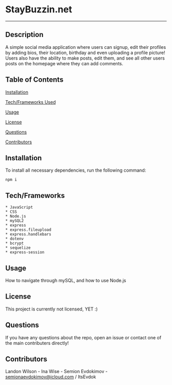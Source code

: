 
# StayBuzzin.net
---


## Description

A simple social media application where users can signup, edit their profiles by adding bios, their location, birthday and even uploading a profile picture! Users also have the ability to make posts, edit them, and see all other users posts on the homepage where they can add comments.

## Table of Contents

[Installation](#installation)

[Tech/Frameworks Used](#tech/frameworks)

[Usage](#usage)

[License](#license)

[Questions](#questions)

[Contributors](#contributors)

## Installation

To install all necessary dependencies, run the following command:

    npm i

## Tech/Frameworks
    * JavaScript
    * CSS
    * Node.js
    * mySQL2
    * express
    * express.fileupload
    * express.handlebars
    * dotenv
    * bcrypt
    * sequelize
    * express-session

## Usage

How to navigate through mySQL, and how to use Node.js

## License

This project is currently not licensed, YET :)

## Questions 

If you have any questions about the repo, open an issue or contact one of the main contributers directly!

## Contributors

Landon Wilson -
Ina Wise -
Semion Evdokimov - semionaevdokimov@icloud.com / ItsEvdok
